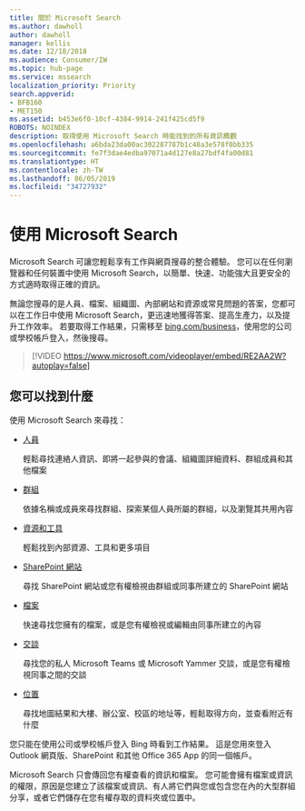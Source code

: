 ```yaml
---
title: 關於 Microsoft Search
ms.author: dawholl
author: dawholl
manager: kellis
ms.date: 12/18/2018
ms.audience: Consumer/IW
ms.topic: hub-page
ms.service: mssearch
localization_priority: Priority
search.appverid:
- BFB160
- MET150
ms.assetid: b453e6f0-10cf-4384-9914-241f425cd5f9
ROBOTS: NOINDEX
description: 取得使用 Microsoft Search 時能找到的所有資訊概觀
ms.openlocfilehash: a6bda23da00ac302287787b1c48a3e578f0bb335
ms.sourcegitcommit: fe7f3dae4edba97071a4d127e8a27bdf4fa00d81
ms.translationtype: HT
ms.contentlocale: zh-TW
ms.lasthandoff: 06/05/2019
ms.locfileid: "34727932"
---
```

# <a name="using-microsoft-search"></a>使用 Microsoft Search

Microsoft Search 可讓您輕鬆享有工作與網頁搜尋的整合體驗。 您可以在任何瀏覽器和任何裝置中使用 Microsoft Search，以簡單、快速、功能強大且更安全的方式適時取得正確的資訊。
  
無論您搜尋的是人員、檔案、組織圖、內部網站和資源或常見問題的答案，您都可以在工作日中使用 Microsoft Search，更迅速地獲得答案、提高生產力，以及提升工作效率。 若要取得工作結果，只需移至 [bing.com/business](https://www.bing.com/business)，使用您的公司或學校帳戶登入，然後搜尋。 
  
> [!VIDEO https://www.microsoft.com/videoplayer/embed/RE2AA2W?autoplay=false]

## <a name="what-you-can-find"></a>您可以找到什麼
  
使用 Microsoft Search 來尋找：
  
- [人員](find-people-and-groups.md)
    
    輕鬆尋找連絡人資訊、即將一起參與的會議、組織圖詳細資料、群組成員和其他檔案
    
- [群組](find-people-and-groups.md)
    
    依據名稱或成員來尋找群組、探索某個人員所屬的群組，以及瀏覽其共用內容
    
- [資源和工具](find-resources-tools-and-more.md)
    
    輕鬆找到內部資源、工具和更多項目
    
- [SharePoint 網站](find-sharepoint-sites.md)
    
    尋找 SharePoint 網站或您有權檢視由群組或同事所建立的 SharePoint 網站
    
- [檔案](find-files.md)
    
    快速尋找您擁有的檔案，或是您有權檢視或編輯由同事所建立的內容
    
- [交談](find-conversations.md)
    
    尋找您的私人 Microsoft Teams 或 Microsoft Yammer 交談，或是您有權檢視同事之間的交談
    
- [位置](find-locations.md)
    
    尋找地圖結果和大樓、辦公室、校區的地址等，輕鬆取得方向，並查看附近有什麼    
    
您只能在使用公司或學校帳戶登入 Bing 時看到工作結果。 這是您用來登入 Outlook 網頁版、SharePoint 和其他 Office 365 App 的同一個帳戶。 
  
Microsoft Search 只會傳回您有權查看的資訊和檔案。 您可能會擁有檔案或資訊的權限，原因是您建立了該檔案或資訊、有人將它們與您或包含您在內的大型群組分享，或者它們儲存在您有權存取的資料夾或位置中。

  

